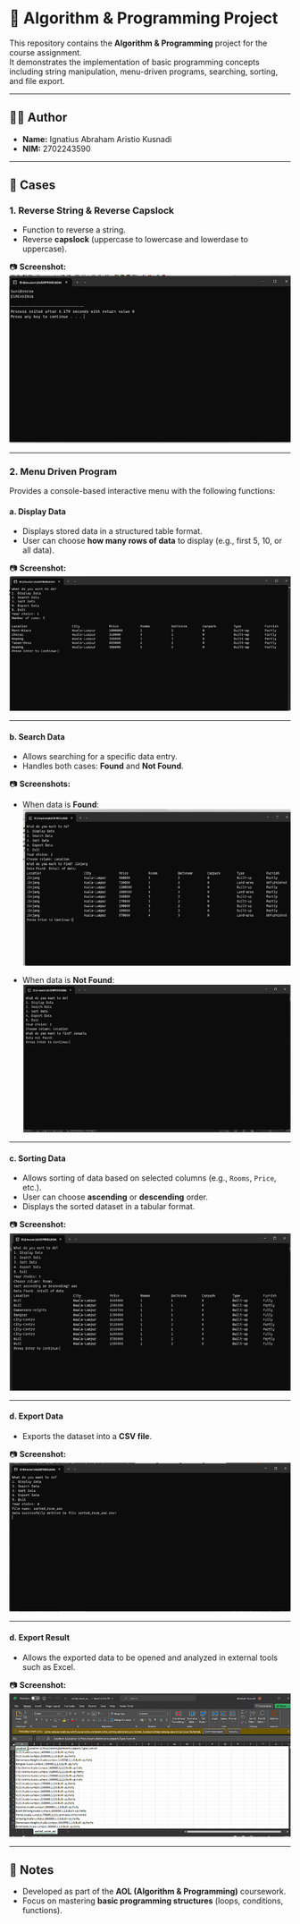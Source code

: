 # 📘 Algorithm & Programming Project

This repository contains the **Algorithm & Programming** project for the course assignment.  
It demonstrates the implementation of basic programming concepts including string manipulation, menu-driven programs, searching, sorting, and file export.

---

## 👨‍💻 Author
- **Name:** Ignatius Abraham Aristio Kusnadi  
- **NIM:** 2702243590  

---

## 📌 Cases

### 1. Reverse String & Reverse Capslock
- Function to reverse a string.  
- Reverse **capslock** (uppercase to lowercase and lowerdase to uppercase).  

📷 **Screenshot:**  
![Reverse String](screenshots/Reverse.png)

---

### 2. Menu Driven Program
Provides a console-based interactive menu with the following functions:

#### a. Display Data
- Displays stored data in a structured table format.  
- User can choose **how many rows of data** to display (e.g., first 5, 10, or all data).  

📷 **Screenshot:**  
![Display Data](screenshots/Display.png)

---

#### b. Search Data
- Allows searching for a specific data entry.  
- Handles both cases: **Found** and **Not Found**.  

📷 **Screenshots:**  
- When data is **Found**:  
  ![Search Data Found](screenshots/Search_found.png)  

- When data is **Not Found**:  
  ![Search Data Not Found](screenshots/Search_notfound.png)  

---

#### c. Sorting Data
- Allows sorting of data based on selected columns (e.g., `Rooms`, `Price`, etc.).  
- User can choose **ascending** or **descending** order.  
- Displays the sorted dataset in a tabular format.  

📷 **Screenshot:**  
![Sorting Data](screenshots/Sort.png)

---

#### d. Export Data
- Exports the dataset into a **CSV file**.  

📷 **Screenshot:**  
![Export Data](screenshots/Export.png)

---

#### d. Export Result
- Allows the exported data to be opened and analyzed in external tools such as Excel.  

📷 **Screenshot:**  
![Export Data](screenshots/Result.png)

---

## 📝 Notes
- Developed as part of the **AOL (Algorithm & Programming)** coursework.  
- Focus on mastering **basic programming structures** (loops, conditions, functions).  
